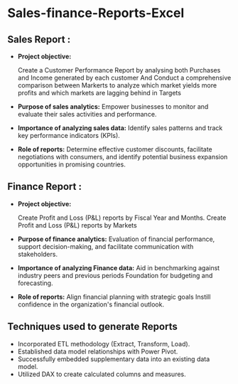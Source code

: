 # Sales-finance-Reports-Excel

## Sales Report :

- **Project objective:** 

    Create a Customer Performance Report by analysing both Purchases and Income generated by each customer  And Conduct a comprehensive comparison between Markerts to analyze which market yields more profits and which markets are lagging behind in Targets

- **Purpose of sales analytics:** Empower businesses to monitor and evaluate their sales activities and performance.

- **Importance of analyzing sales data:** Identify sales patterns and track key performance indicators (KPIs).

- **Role of reports:** Determine effective customer discounts, facilitate negotiations with consumers, and identify potential business expansion opportunities in promising countries.


## Finance Report :

- **Project objective:** 

    Create Profit and Loss (P&L) reports by Fiscal Year and Months.
    Create Profit and Loss (P&L) reports by Markets

- **Purpose of finance analytics:** Evaluation of financial performance, support decision-making, and facilitate communication with stakeholders.

- **Importance of analyzing Finance data:** Aid in benchmarking against industry peers and previous periods Foundation for budgeting and forecasting.

- **Role of reports:** Align financial planning with strategic goals Instill confidence in the organization's financial outlook.


## Techniques used to generate Reports
- Incorporated ETL methodology (Extract, Transform, Load).
- Established data model relationships with Power Pivot.
- Successfully embedded supplementary data into an existing data model.
- Utilized DAX to create calculated columns and measures.



